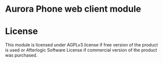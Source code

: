 # Aurora Phone web client module

# License
This module is licensed under AGPLv3 license if free version of the product is used or Afterlogic Software License if commercial version of the product was purchased.